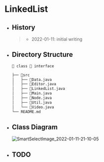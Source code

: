 # LinkedList
- ## History
  >  - 2022-01-11: initial writing
- ## Directory Structure
  ```bash
  📘 class 📗 interface
  
  ├── 📁src
  │   ├── 📘Data.java
  │   ├── 📘Editor.java
  │   ├── 📗LinkedList.java
  │   ├── 📘Main.java
  │   ├── 📘Node.java
  │   ├── 📘Util.java
  │   └── 📘Video.java
  └── README.md
  ```
  
- ## Class Diagram  
  ![SmartSelectImage_2022-01-11-21-10-05](https://user-images.githubusercontent.com/47964708/148940221-968407dd-def7-4bd7-98ed-5a1e893d5ae6.png)

- ## TODO
